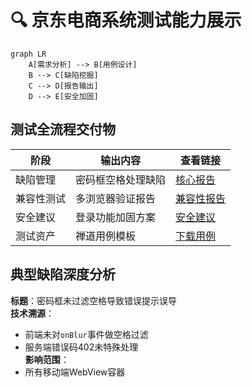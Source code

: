 # 🔍 京东电商系统测试能力展示

```mermaid
graph LR
    A[需求分析] --> B[用例设计]
    B --> C[缺陷挖掘]
    C --> D[报告输出]
    D --> E[安全加固]
```

## 测试全流程交付物
| **阶段**       | 输出内容                      | 查看链接                  |
|----------------|-----------------------------|--------------------------|
| 缺陷管理       | 密码框空格处理缺陷            | [核心报告](./核心缺陷报告/001-密码框空格问题) |
| 兼容性测试     | 多浏览器验证报告              | [兼容性报告](./兼容性测试报告.md) |
| 安全建议       | 登录功能加固方案              | [安全建议](./安全建议.md) |
| 测试资产       | 禅道用例模板                  | [下载用例](https://example.com/jd_testcase.xlsx) |

## 典型缺陷深度分析
**标题**：密码框未过滤空格导致错误提示误导  
**技术溯源**：  
- 前端未对`onBlur`事件做空格过滤  
- 服务端错误码402未特殊处理  
**影响范围**：  
- 所有移动端WebView容器  
